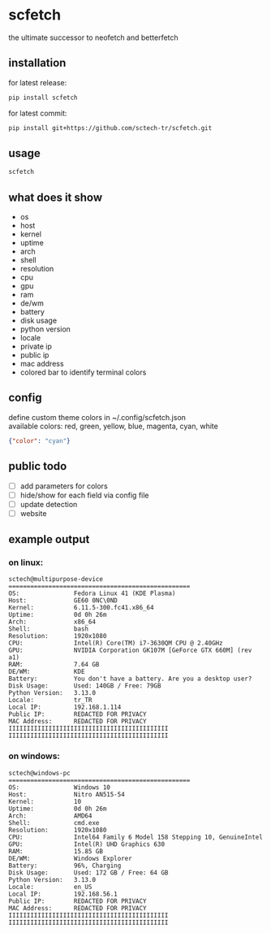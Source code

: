 # scfetch
the ultimate successor to neofetch and betterfetch
## installation
for latest release:
```bash
pip install scfetch
```
for latest commit:
```bash
pip install git+https://github.com/sctech-tr/scfetch.git
```
## usage
```bash
scfetch
```
## what does it show
- os
- host
- kernel
- uptime
- arch
- shell
- resolution
- cpu
- gpu
- ram
- de/wm
- battery
- disk usage
- python version
- locale
- private ip
- public ip
- mac address
- colored bar to identify terminal colors
## config
define custom theme colors in ~/.config/scfetch.json  
available colors: red, green, yellow, blue, magenta, cyan, white
```json
{"color": "cyan"}
```
## public todo
- [ ] add parameters for colors
- [ ] hide/show for each field via config file
- [ ] update detection
- [ ] website
## example output
### on linux:
```
sctech@multipurpose-device
==================================================
OS:               Fedora Linux 41 (KDE Plasma)
Host:             GE60 0NC\0ND
Kernel:           6.11.5-300.fc41.x86_64
Uptime:           0d 0h 26m
Arch:             x86_64
Shell:            bash
Resolution:       1920x1080
CPU:              Intel(R) Core(TM) i7-3630QM CPU @ 2.40GHz
GPU:              NVIDIA Corporation GK107M [GeForce GTX 660M] (rev a1)
RAM:              7.64 GB
DE/WM:            KDE
Battery:          You don't have a battery. Are you a desktop user?
Disk Usage:       Used: 140GB / Free: 79GB
Python Version:   3.13.0
Locale:           tr_TR
Local IP:         192.168.1.114
Public IP:        REDACTED FOR PRIVACY
MAC Address:      REDACTED FOR PRIVACY
IIIIIIIIIIIIIIIIIIIIIIIIIIIIIIIIIIIIIIIIIIII
IIIIIIIIIIIIIIIIIIIIIIIIIIIIIIIIIIIIIIIIIIII
```
### on windows:
```
sctech@windows-pc
==================================================
OS:               Windows 10
Host:             Nitro AN515-54
Kernel:           10
Uptime:           0d 0h 26m
Arch:             AMD64
Shell:            cmd.exe
Resolution:       1920x1080
CPU:              Intel64 Family 6 Model 158 Stepping 10, GenuineIntel
GPU:              Intel(R) UHD Graphics 630
RAM:              15.85 GB
DE/WM:            Windows Explorer
Battery:          96%, Charging
Disk Usage:       Used: 172 GB / Free: 64 GB
Python Version:   3.13.0
Locale:           en_US
Local IP:         192.168.56.1
Public IP:        REDACTED FOR PRIVACY
MAC Address:      REDACTED FOR PRIVACY
IIIIIIIIIIIIIIIIIIIIIIIIIIIIIIIIIIIIIIIIIIII
IIIIIIIIIIIIIIIIIIIIIIIIIIIIIIIIIIIIIIIIIIII
```
